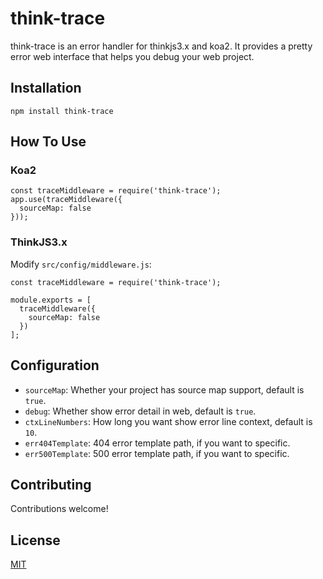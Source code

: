 # think-trace

think-trace is an error handler for thinkjs3.x and koa2. It provides a pretty error web interface that helps you debug your web project.

## Installation

```
npm install think-trace
```

## How To Use


### Koa2

```
const traceMiddleware = require('think-trace');
app.use(traceMiddleware({
  sourceMap: false
}));
```

### ThinkJS3.x

Modify `src/config/middleware.js`:

```
const traceMiddleware = require('think-trace');

module.exports = [
  traceMiddleware({
    sourceMap: false
  })
];
```

## Configuration

- `sourceMap`: Whether your project has source map support, default is `true`.
- `debug`: Whether show error detail in web, default is `true`. 
- `ctxLineNumbers`: How long you want show error line context, default is `10`.
- `err404Template`: 404 error template path, if you want to specific.
- `err500Template`: 500 error template path, if you want to specific.

## Contributing

Contributions welcome!

## License

[MIT](https://github.com/thinkjs/think-trace/blob/master/LICENSE)
